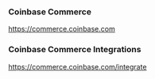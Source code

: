 ### Coinbase Commerce
https://commerce.coinbase.com

### Coinbase Commerce Integrations

https://commerce.coinbase.com/integrate
